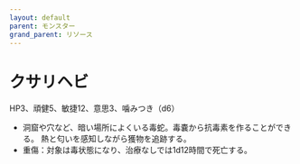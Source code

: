 ```yaml
---
layout: default
parent: モンスター
grand_parent: リソース
---
```


# クサリヘビ

HP3、頑健5、敏捷12、意思3、噛みつき（d6）

- 洞窟や穴など、暗い場所によくいる毒蛇。毒嚢から抗毒素を作ることができる。
熱と匂いを感知しながら獲物を追跡する。
- 重傷：対象は毒状態になり、治療なしでは1d12時間で死亡する。